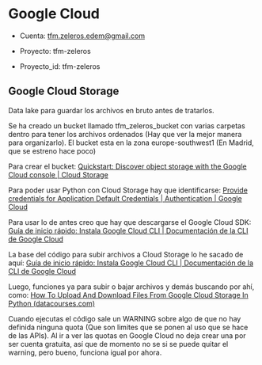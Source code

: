 # Google Cloud

- Cuenta: [tfm.zeleros.edem@gmail.com](mailto:tfm.zeleros.edem@gmail.com)

- Proyecto: tfm-zeleros
- Proyecto_id: tfm-zeleros

## Google Cloud Storage

Data lake para guardar los archivos en bruto antes de tratarlos.

Se ha creado un bucket llamado tfm_zeleros_bucket con varias carpetas dentro para tener los archivos ordenados (Hay que ver la mejor manera para organizarlo). El bucket esta en la zona europe-southwest1 (En Madrid, que se estreno hace poco)

Para crear el bucket: [Quickstart: Discover object storage with the Google Cloud console | Cloud Storage](https://cloud.google.com/storage/docs/discover-object-storage-console)

Para poder usar Python con Cloud Storage hay que identificarse: [Provide credentials for Application Default Credentials  | Authentication  | Google Cloud](https://cloud.google.com/docs/authentication/provide-credentials-adc#local-dev)

Para usar lo de antes creo que hay que descargarse el Google Cloud SDK: [Guía de inicio rápido: Instala Google Cloud CLI  | Documentación de la CLI de Google Cloud](https://cloud.google.com/sdk/docs/install-sdk?hl=es)

La base del código para subir archivos a Cloud Storage lo he sacado de aquí: [Guía de inicio rápido: Instala Google Cloud CLI  | Documentación de la CLI de Google Cloud](https://cloud.google.com/sdk/docs/install-sdk?hl=es)

Luego, funciones ya para subir o bajar archivos y demás buscando por ahí, como: [How To Upload And Download Files From Google Cloud Storage In Python (datacourses.com)](https://www.datacourses.com/how-to-upload-and-download-files-from-google-cloud-storage-python-3131/)

Cuando ejecutas el código sale un WARNING sobre algo de que no hay definida ninguna quota (Que son limites que se ponen al uso que se hace de las APIs). Al ir a ver las quotas en Google Cloud no deja crear una por ser cuenta gratuita, así que de momento no se si se puede quitar el warning, pero bueno, funciona igual por ahora.